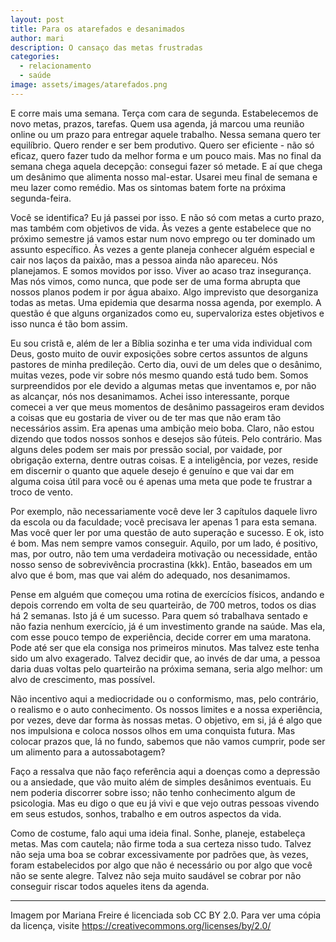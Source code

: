 ```yaml
---
layout: post
title: Para os atarefados e desanimados
author: mari
description: O cansaço das metas frustradas
categories:
  - relacionamento
  - saúde
image: assets/images/atarefados.png
---
```

E corre mais uma semana. Terça com cara de segunda. Estabelecemos de novo metas, prazos, tarefas. Quem usa agenda, já marcou uma reunião online ou um prazo para entregar aquele trabalho. Nessa semana quero ter equilíbrio. Quero render e ser bem produtivo. Quero ser eficiente - não só eficaz, quero fazer tudo da melhor forma e um pouco mais. Mas no final da semana chega aquela decepção: consegui fazer só metade. E aí que chega um desânimo que alimenta nosso mal-estar. Usarei meu final de semana e meu lazer como remédio. Mas os sintomas batem forte na próxima segunda-feira.

Você se identifica? Eu já passei por isso. E não só com metas a curto prazo, mas também com objetivos de vida. Às vezes a gente estabelece que no próximo semestre já vamos estar num novo emprego ou ter dominado um assunto específico. Às vezes a gente planeja conhecer alguém especial e cair nos laços da paixão, mas a pessoa ainda não apareceu. Nós planejamos. E somos movidos por isso. Viver ao acaso traz insegurança. Mas nós vimos, como nunca, que pode ser de uma forma abrupta que nossos planos podem ir por água abaixo. Algo imprevisto que desorganiza todas as metas. Uma epidemia que desarma nossa agenda, por exemplo. A questão é que alguns organizados como eu, supervaloriza estes objetivos e isso nunca é tão bom assim.

Eu sou cristã e, além de ler a Bíblia sozinha e ter uma vida individual com Deus, gosto muito de ouvir exposições sobre certos assuntos de alguns pastores de minha predileção. Certo dia, ouvi de um deles que o desânimo, muitas vezes, pode vir sobre nós mesmo quando está tudo bem. Somos surpreendidos por ele devido a algumas metas que inventamos e, por não as alcançar, nós nos desanimamos. Achei isso interessante, porque comecei a ver que meus momentos de desânimo passageiros eram devidos a coisas que eu gostaria de viver ou de ter mas que não eram tão necessários assim. Era apenas uma ambição meio boba. Claro, não estou dizendo que todos nossos sonhos e desejos são fúteis. Pelo contrário. Mas alguns deles podem ser mais por pressão social, por vaidade, por obrigação externa, dentre outras coisas. E a inteligência, por vezes, reside em discernir o quanto que aquele desejo é genuíno e que vai dar em alguma coisa útil para você ou é apenas uma meta que pode te frustrar a troco de vento.

Por exemplo, não necessariamente você deve ler 3 capítulos daquele livro da escola ou da faculdade; você precisava ler apenas 1 para esta semana. Mas você quer ler por uma questão de auto superação e sucesso. E ok, isto é bom. Mas nem sempre vamos conseguir. Aquilo, por um lado, é positivo, mas, por outro, não tem uma verdadeira motivação ou necessidade, então nosso senso de sobrevivência procrastina (kkk). Então, baseados em um alvo que é bom, mas que vai além do adequado, nos desanimamos.

Pense em alguém que começou uma rotina de exercícios físicos, andando e depois correndo em volta de seu quarteirão, de 700 metros, todos os dias há 2 semanas. Isto já é um sucesso. Para quem só trabalhava sentado e não fazia nenhum exercício, já é um investimento grande na saúde. Mas ela, com esse pouco tempo de experiência, decide correr em uma maratona. Pode até ser que ela consiga nos primeiros minutos. Mas talvez este tenha sido um alvo exagerado. Talvez decidir que, ao invés de dar uma, a pessoa daria duas voltas pelo quarteirão na próxima semana, seria algo melhor: um alvo de crescimento, mas possível.

Não incentivo aqui a mediocridade ou o conformismo, mas, pelo contrário, o realismo e o auto conhecimento. Os nossos limites e a nossa experiência, por vezes, deve dar forma às nossas metas. O objetivo, em si, já é algo que nos impulsiona e coloca nossos olhos em uma conquista futura. Mas colocar prazos que, lá no fundo, sabemos que não vamos cumprir, pode ser um alimento para a autossabotagem?

Faço a ressalva que não faço referência aqui a doenças como a depressão ou a ansiedade, que vão muito além de simples desânimos eventuais. Eu nem poderia discorrer sobre isso; não tenho conhecimento algum de psicologia. Mas eu digo o que eu já vivi e que vejo outras pessoas vivendo em seus estudos, sonhos, trabalho e em outros aspectos da vida.

Como de costume, falo aqui uma ideia final. Sonhe, planeje, estabeleça metas. Mas com cautela; não firme toda a sua certeza nisso tudo. Talvez não seja uma boa se cobrar excessivamente por padrões que, às vezes, foram estabelecidos por algo que não é necessário ou por algo que você não se sente alegre. Talvez não seja muito saudável se cobrar por não conseguir riscar todos aqueles itens da agenda.
<!--stackedit_data:
eyJoaXN0b3J5IjpbLTEyOTMyNTg4NjgsLTE3NjEyMTc5OTQsLT
MzMjg2NjYxXX0=
-->
---
Imagem por Mariana Freire é licenciada sob CC BY 2.0. Para ver uma cópia da licença, visite https://creativecommons.org/licenses/by/2.0/
